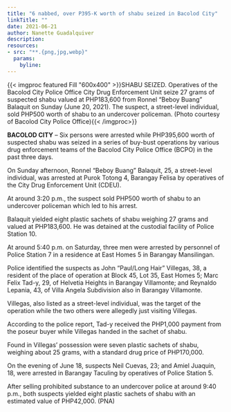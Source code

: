 ```yaml
---
title: "6 nabbed, over P395-K worth of shabu seized in Bacolod City"
linkTitle: ""
date: 2021-06-21
author: Nanette Guadalquiver
description:
resources:
- src: "**.{png,jpg,webp}"
  params:
    byline: 
---
```

{{< imgproc featured Fill "600x400" >}}SHABU SEIZED. Operatives of the Bacolod City Police Office City Drug Enforcement Unit seize 27 grams of suspected shabu valued at PHP183,600 from Ronnel “Beboy Buang” Balaquit on Sunday (June 20, 2021). The suspect, a street-level individual, sold PHP500 worth of shabu to an undercover policeman. (Photo courtesy of Bacolod City Police Office){{< /imgproc>}}

**BACOLOD CITY** –  Six persons were arrested while PHP395,600 worth of suspected shabu was seized in a series of buy-bust operations by various drug enforcement teams of the Bacolod City Police Office (BCPO) in the past three days.

On Sunday afternoon, Ronnel “Beboy Buang” Balaquit, 25, a street-level individual, was arrested at Purok Totong 4, Barangay Felisa by operatives of the City Drug Enforcement Unit (CDEU).

At around 3:20 p.m., the suspect sold PHP500 worth of shabu to an undercover policeman which led to his arrest.

Balaquit yielded eight plastic sachets of shabu weighing 27 grams and valued at PHP183,600. He was detained at the custodial facility of Police Station 10.

At around 5:40 p.m. on Saturday, three men were arrested by personnel of Police Station 7 in a residence at East Homes 5 in Barangay Mansilingan.

Police identified the suspects as John “Paul/Long Hair” Villegas, 38, a resident of the place of operation at Block 45, Lot 35, East Homes 5; Marc Felix Tad-y, 29, of Helvetia Heights in Barangay Villamonte; and Reynaldo Lepania, 43, of Villa Angela Subdivision also in Barangay Villamonte.

Villegas, also listed as a street-level individual, was the target of the operation while the two others were allegedly just visiting Villegas.

According to the police report, Tad-y received the PHP1,000 payment from the poseur buyer while Villegas handed in the sachet of shabu.

Found in Villegas’ possession were seven plastic sachets of shabu, weighing about 25 grams, with a standard drug price of PHP170,000.

On the evening of June 18, suspects Neil Cuevas, 23; and Amiel Juaquin, 18,  were arrested in Barangay Taculing by operatives of Police Station 5.

After selling prohibited substance to an undercover police at around 9:40 p.m., both suspects yielded eight plastic sachets of shabu with an estimated value of PHP42,000. (PNA)